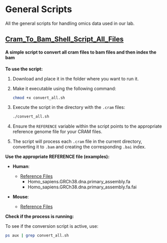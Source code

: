 
# General Scripts

All the general scripts for handling omics data used in our lab.

## [Cram_To_Bam_Shell_Script_All_Files](General_Genomics_Scripts/convert_all.sh)
#### A simple script to convert all cram files to bam files and then index the bam



**To use the script:**

1. Download and place it in the folder where you want to run it.
2. Make it executable using the following command:

   ```bash
   chmod +x convert_all.sh
   ```
3. Execute the script in the directory with the `.cram` files:
   ```bash
   ./convert_all.sh
   ```
4. Ensure the `REFERENCE` variable within the script points to the appropriate reference genome file for your CRAM files.
5. The script will process each `.cram` file in the current directory, converting it to `.bam` and creating the corresponding `.bai` index.

**Use the appropriate REFERENCE file (examples):**

- **Human**:
  - [Reference Files](https://ftp.ensembl.org/pub/release-110/fasta/homo_sapiens/dna/)
    - Homo_sapiens.GRCh38.dna.primary_assembly.fa
    - Homo_sapiens.GRCh38.dna.primary_assembly.fa.fai

- **Mouse**:
  - [Reference Files](https://ftp.ensembl.org/pub/release-110/fasta/mus_musculus/dna/)

**Check if the process is running:**

To see if the conversion script is active, use:
```bash
ps aux | grep convert_all.sh
```

```
